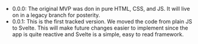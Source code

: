 - 0.0.0: The original MVP was don in pure HTML, CSS, and JS. It will live on in a legacy branch for posterity.
- 0.0.1: This is the first tracked version. We moved the code from plain JS to Svelte. This will make future changes easier to implement since the app is quite reactive and Svelte is a simple, easy to read framework.